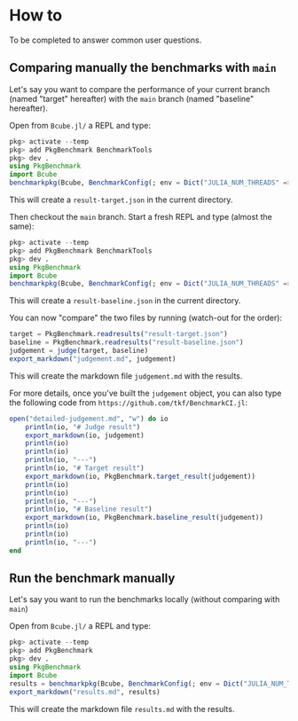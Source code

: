 # How to

To be completed to answer common user questions.

## Comparing manually the benchmarks with `main`

Let's say you want to compare the performance of your current branch (named "target" hereafter) with the `main` branch (named "baseline" hereafter).

Open from `Bcube.jl/` a REPL and type:

```julia
pkg> activate --temp
pkg> add PkgBenchmark BenchmarkTools
pkg> dev .
using PkgBenchmark
import Bcube
benchmarkpkg(Bcube, BenchmarkConfig(; env = Dict("JULIA_NUM_THREADS" => "1")); resultfile = joinpath(@__DIR__, "result-target.json"))
```

This will create a `result-target.json` in the current directory.

Then checkout the `main` branch. Start a fresh REPL and type (almost the same):

```julia
pkg> activate --temp
pkg> add PkgBenchmark BenchmarkTools
pkg> dev .
using PkgBenchmark
import Bcube
benchmarkpkg(Bcube, BenchmarkConfig(; env = Dict("JULIA_NUM_THREADS" => "1")); resultfile = joinpath(@__DIR__, "result-baseline.json"))
```

This will create a `result-baseline.json` in the current directory.

You can now "compare" the two files by running (watch-out for the order):

```julia
target = PkgBenchmark.readresults("result-target.json")
baseline = PkgBenchmark.readresults("result-baseline.json")
judgement = judge(target, baseline)
export_markdown("judgement.md", judgement)
```

This will create the markdown file `judgement.md` with the results.

For more details, once you've built the `judgement` object, you can also type the following code from `https://github.com/tkf/BenchmarkCI.jl`:

```julia
open("detailed-judgement.md", "w") do io
    println(io, "# Judge result")
    export_markdown(io, judgement)
    println(io)
    println(io)
    println(io, "---")
    println(io, "# Target result")
    export_markdown(io, PkgBenchmark.target_result(judgement))
    println(io)
    println(io)
    println(io, "---")
    println(io, "# Baseline result")
    export_markdown(io, PkgBenchmark.baseline_result(judgement))
    println(io)
    println(io)
    println(io, "---")
end
```

## Run the benchmark manually

Let's say you want to run the benchmarks locally (without comparing with `main`)

Open from `Bcube.jl/` a REPL and type:

```julia
pkg> activate --temp
pkg> add PkgBenchmark
pkg> dev .
using PkgBenchmark
import Bcube
results = benchmarkpkg(Bcube, BenchmarkConfig(; env = Dict("JULIA_NUM_THREADS" => "1")); resultfile = joinpath(@__DIR__, "result.json"))
export_markdown("results.md", results)
```

This will create the markdown file `results.md` with the results.
